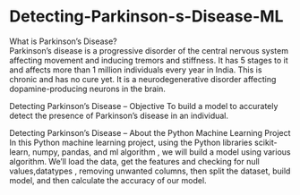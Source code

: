 # Detecting-Parkinson-s-Disease-ML
What is Parkinson’s Disease?                                           
Parkinson’s disease is a progressive disorder of the central nervous system affecting movement and inducing tremors and stiffness. 
It has 5 stages to it and affects more than 1 million individuals every year in India. 
This is chronic and has no cure yet. It is a neurodegenerative disorder affecting dopamine-producing neurons in the brain.

Detecting Parkinson’s Disease – Objective
To build a model to accurately detect the presence of Parkinson’s disease in an individual.

Detecting Parkinson’s Disease – About the Python Machine Learning Project
In this Python machine learning project, using the Python libraries scikit-learn, numpy, pandas, and ml algorithm , we will build a model using various algorithm. 
We’ll load the data, get the features and checking for null values,datatypes , removing unwanted columns, then split the dataset, build model, and then calculate the accuracy of our model.

